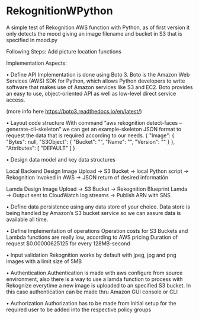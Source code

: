 # RekognitionWPython
A simple test of Rekognition AWS function with Python, as of first version it only detects the mood giving an image filename and bucket in S3 that is specified in mood.py 

Following Steps:
Add picture location functions


Implementation Aspects:

• Define API
Implementation is done using Boto 3.
Boto is the Amazon Web Services (AWS) SDK for Python, which allows Python developers to write software that makes use of Amazon services like S3 and EC2. Boto provides an easy to use, object-oriented API as well as low-level direct service access.

(more info here https://boto3.readthedocs.io/en/latest/)

• Layout code structure
With command “aws rekognition detect-faces –generate-cli-skeleton” we can get an example-skeleton JSON format to request the data that is required according to our needs. 
{
    "Image": {
        "Bytes": null,
        "S3Object": {
            "Bucket": "",
            "Name": "",
            "Version": ""
        }
    },
    "Attributes": [
        "DEFAULT"
    ]
}

• Design data model and key data structures

Local Backend Design
Image Upload → S3 Bucket → local Python script → Rekognition Invoked in AWS → JSON return of desired informatión

Lamda Design
Image Upload → S3 Bucket → Rekognition Blueprint Lamda →  Output sent to CloudWatch log streams → Publish  ARN with SNS

• Define data persistence using any data store of your choice.
Data store is being handled by Amazon’s S3 bucket service so we can assure data is available all time.


• Define Implementation of operations
Operation costs for S3 Buckets and Lambda functions are really low, according to AWS pricing
Duration of request $0.00000625125 for every 128MB-second 

• Input validation
Rekognition works by default with jpeg, jpg and png images with a limit size of 5MB

• Authentication
Authentication is made with aws configure from source environment, also there is a way to use a lamda function to process with Rekognize everytime a new image is uploaded to an specified S3 bucket. In this case authentication can be made thru Amazon GUI console or CLI

• Authorization
Authorization has to be made from initial setup for the required user to be added into the respective policy groups



